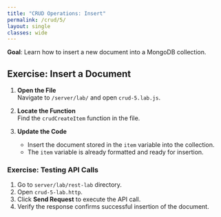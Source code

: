 ```yaml
---
title: "CRUD Operations: Insert"
permalink: /crud/5/
layout: single
classes: wide
---
```


**Goal**: Learn how to insert a new document into a MongoDB collection.

## Exercise: Insert a Document

1. **Open the File**  
   Navigate to `/server/lab/` and open `crud-5.lab.js`.

2. **Locate the Function**  
   Find the `crudCreateItem` function in the file.

3. **Update the Code**  
   - Insert the document stored in the `item` variable into the collection.
   - The `item` variable is already formatted and ready for insertion.

### Exercise: Testing API Calls
1. Go to `server/lab/rest-lab` directory.
2. Open `crud-5-lab.http`.
3. Click **Send Request** to execute the API call.
4. Verify the response confirms successful insertion of the document.
